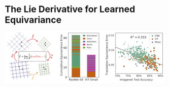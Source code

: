# The Lie Derivative for Learned Equivariance
<p align="center">
  <img src="/assets/title_figure.png" width=900>
</p>
